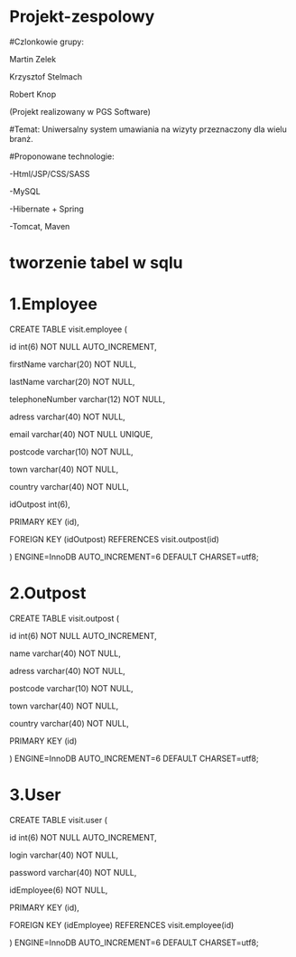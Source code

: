 # Projekt-zespolowy

#Czlonkowie grupy:

Martin Zelek

Krzysztof Stelmach

Robert Knop

(Projekt realizowany w PGS Software)


#Temat:
Uniwersalny system umawiania na wizyty przeznaczony dla wielu branż.

#Proponowane technologie:

-Html/JSP/CSS/SASS

-MySQL

-Hibernate + Spring

-Tomcat, Maven


# tworzenie tabel w sqlu


# 1.Employee

CREATE TABLE visit.employee (

id int(6) NOT NULL AUTO_INCREMENT,

firstName varchar(20) NOT NULL,

lastName varchar(20) NOT NULL,

telephoneNumber varchar(12) NOT NULL,

adress varchar(40) NOT NULL,

email varchar(40) NOT NULL UNIQUE,

postcode varchar(10) NOT NULL,

town varchar(40) NOT NULL,

country varchar(40) NOT NULL,

idOutpost int(6),

PRIMARY KEY (id),

FOREIGN KEY (idOutpost) REFERENCES visit.outpost(id)

) ENGINE=InnoDB AUTO_INCREMENT=6 DEFAULT CHARSET=utf8;

# 2.Outpost

CREATE TABLE visit.outpost (

id int(6) NOT NULL AUTO_INCREMENT,

name varchar(40) NOT NULL,

adress varchar(40) NOT NULL,

postcode varchar(10) NOT NULL,

town varchar(40) NOT NULL,

country varchar(40) NOT NULL,

PRIMARY KEY (id)

) ENGINE=InnoDB AUTO_INCREMENT=6 DEFAULT CHARSET=utf8;

# 3.User

CREATE TABLE visit.user (

id int(6) NOT NULL AUTO_INCREMENT,

login varchar(40) NOT NULL,

password varchar(40) NOT NULL,

idEmployee(6) NOT NULL,

PRIMARY KEY (id),

FOREIGN KEY (idEmployee) REFERENCES visit.employee(id)

) ENGINE=InnoDB AUTO_INCREMENT=6 DEFAULT CHARSET=utf8;
